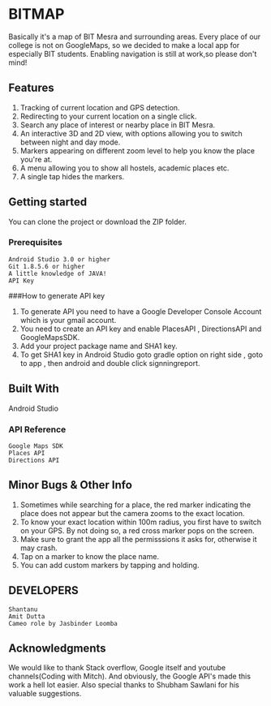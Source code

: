 # BITMAP

Basically it's a map of BIT Mesra and surrounding areas. Every place of our college is not on GoogleMaps, so we decided to make a local
app for especially BIT students. Enabling navigation is still at work,so please don't mind!

## Features

1) Tracking of current location and GPS detection.
2) Redirecting to your current location on a single click.
3) Search any place of interest or nearby place in BIT Mesra.
4) An interactive 3D and 2D view, with options allowing you to switch between night and day mode.
5) Markers appearing on different zoom level to help you know the place you're at.
6) A menu allowing you to show all hostels, academic places etc.
7) A single tap hides the markers.

## Getting started

You can clone the project or download the ZIP folder.

### Prerequisites

```
Android Studio 3.0 or higher
Git 1.8.5.6 or higher
A little knowledge of JAVA!
API Key
```

###How to generate API key

1) To generate API you need to have a Google Developer Console Account which is your gmail account.
2) You need to create an API key and enable PlacesAPI , DirectionsAPI and GoogleMapsSDK.
3) Add your project package name and SHA1 key.
4) To get SHA1 key in Android Studio goto gradle option on right side , goto to app , then android and double click signningreport.  
## Built With

Android Studio

### API Reference

```
Google Maps SDK
Places API
Directions API
```

## Minor Bugs & Other Info

1) Sometimes while searching for a place, the red marker indicating the place does not appear but the camera zooms to the exact location. 
2) To know your exact location within 100m radius, you first have to switch on your GPS. By not doing so, a red cross marker pops on the screen.
3) Make sure to grant the app all the permisssions it asks for, otherwise it may crash.
4) Tap on a marker to know the place name.
5) You can add custom markers by tapping and holding.

## DEVELOPERS

```
Shantanu
Amit Dutta
Cameo role by Jasbinder Loomba
```

## Acknowledgments

We would like to thank Stack overflow, Google itself and youtube channels(Coding with Mitch). And obviously, the Google API's made this 
work a hell lot easier. Also special thanks to Shubham Sawlani for his valuable suggestions.







